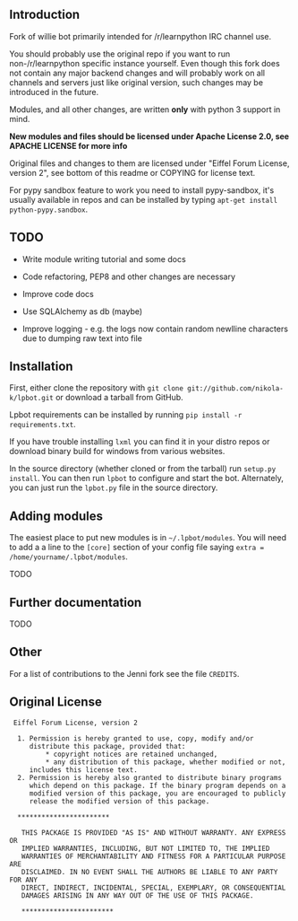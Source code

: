 Introduction
------------

Fork of willie bot primarily intended for /r/learnpython IRC channel use.

You should probably use the original repo if you want to run non-/r/learnpython
specific instance  yourself. Even though this fork does not contain any major backend changes and will probably
work on all channels and servers just like original version, such changes may be introduced
in the future.

Modules, and all other changes, are written **only** with python 3 support in mind.

**New modules and files should be licensed under Apache License 2.0, see APACHE LICENSE for more info**

Original files and changes to them are licensed under "Eiffel Forum License, version 2",
see bottom of this readme or COPYING for license text.

For pypy sandbox feature to work you need to install pypy-sandbox, it's usually available in repos
and can be installed by typing `apt-get install python-pypy.sandbox`.

TODO
----

* Write module writing tutorial and some docs

* Code refactoring, PEP8 and other changes are necessary

* Improve code docs

* Use SQLAlchemy as db (maybe)

* Improve logging - e.g. the logs now contain random newlline characters due to dumping raw text into file


Installation
------------

First, either clone the repository with `git clone
git://github.com/nikola-k/lpbot.git` or download a tarball from GitHub.

Lpbot requirements can be installed by running `pip install -r requirements.txt`.

If you have trouble installing `lxml` you can find it in your distro repos or download
binary build for windows from various websites.


In the source directory (whether cloned or from the tarball) run
`setup.py install`. You can then run `lpbot` to configure and start the
bot. Alternately, you can just run the `lpbot.py` file in the source
directory.

Adding modules
--------------
The easiest place to put new modules is in `~/.lpbot/modules`. You will need
to add a a line to the `[core]` section of your config file saying
`extra = /home/yourname/.lpbot/modules`.


TODO

Further documentation
---------------------

TODO

Other
-----

For a list of contributions to the Jenni fork see the file `CREDITS`.


Original License
----------------

     Eiffel Forum License, version 2

      1. Permission is hereby granted to use, copy, modify and/or
         distribute this package, provided that:
             * copyright notices are retained unchanged,
             * any distribution of this package, whether modified or not,
         includes this license text.
      2. Permission is hereby also granted to distribute binary programs
         which depend on this package. If the binary program depends on a
         modified version of this package, you are encouraged to publicly
         release the modified version of this package.

      ***********************

       THIS PACKAGE IS PROVIDED "AS IS" AND WITHOUT WARRANTY. ANY EXPRESS OR
       IMPLIED WARRANTIES, INCLUDING, BUT NOT LIMITED TO, THE IMPLIED
       WARRANTIES OF MERCHANTABILITY AND FITNESS FOR A PARTICULAR PURPOSE ARE
       DISCLAIMED. IN NO EVENT SHALL THE AUTHORS BE LIABLE TO ANY PARTY FOR ANY
       DIRECT, INDIRECT, INCIDENTAL, SPECIAL, EXEMPLARY, OR CONSEQUENTIAL
       DAMAGES ARISING IN ANY WAY OUT OF THE USE OF THIS PACKAGE.

       ***********************
